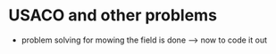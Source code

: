 # USACO and other problems

- problem solving for mowing the field is done --> now to code it out
 
